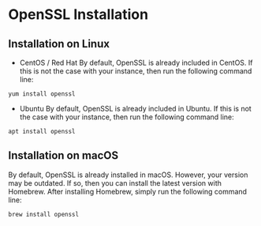 # OpenSSL Installation

## Installation on Linux
- CentOS / Red Hat
  By default, OpenSSL is already included in CentOS. If this is not the case with your instance, then run the following command line:

```shell
yum install openssl
```
- Ubuntu
  By default, OpenSSL is already included in Ubuntu. If this is not the case with your instance, then run the following command line:

```shell
apt install openssl
```

## Installation on macOS
By default, OpenSSL is already installed in macOS. However, your version may be outdated. If so, then you can install the latest version with Homebrew. After installing Homebrew, simply run the following command line:

```shell
brew install openssl
```

